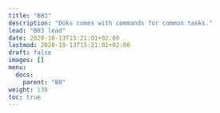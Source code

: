 ```yaml
---
title: "B03"
description: "Doks comes with commands for common tasks."
lead: "B03 lead"
date: 2020-10-13T15:21:01+02:00
lastmod: 2020-10-13T15:21:01+02:00
draft: false
images: []
menu:
  docs:
    parent: "B0"
weight: 130
toc: true
---
```

